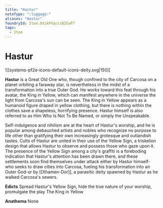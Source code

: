 ```yaml
---
title: "Hastur"
noteType: ":luggage:"
aliases: "Hastur"
foundryId: Item.OXikPVqccsBIEaP7
tags:
  - Item
---
```


# Hastur
![[systems-pf2e-icons-default-icons-deity.svg|150]]

**Hastur** is a Great Old One who, though confined to the city of Carcosa on a planet orbiting a faraway star, is nevertheless in the midst of a transformation into a true Outer God. He works toward this feat through his avatar, the King in Yellow, which can manifest anywhere in the universe the light from Carcosa's sun can be seen. The King in Yellow appears as a humanoid figure draped in yellow clothing, but there is nothing within the clothes save a shapeless, horrifying presence. Hastur himself is also referred to as Him Who Is Not To Be Named, or simply the Unspeakable.

Self-indulgence and nihilism are at the heart of Hastur's worship, and he is popular among debauched artists and nobles who recognize no purpose to life other than gratifying their own increasingly grotesque and outlandish tastes. Cults of Hastur are united in their use of the Yellow Sign, a triskelion design that allows Hastur to observe and possess those who gaze upon it. The presence of the Yellow Sign among a city's graffiti is a foreboding indication that Hastur's attention has been drawn there, and these settlements soon find themselves under attack either by Hastur himself-who seeks to draw cities into Carcosa, fueling his transformation into an Outer God-or by [[Xhamen-Dor]], a parasitic deity spawned by Hastur as he walked Carcosa's sewers.

**Edicts** Spread Hastur's Yellow Sign, hide the true nature of your worship, promulgate the play The King in Yellow

**Anathema** None
